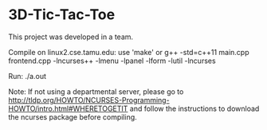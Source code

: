 # 3D-Tic-Tac-Toe

This project was developed in a team. 
  
Compile on linux2.cse.tamu.edu:
	use 'make' or
	g++ -std=c++11 main.cpp frontend.cpp -lncurses++ -lmenu -lpanel -lform -lutil -lncurses

Run:
./a.out 

Note: 
If not using a departmental server, please go to 
http://tldp.org/HOWTO/NCURSES-Programming-HOWTO/intro.html#WHERETOGETIT
and follow the instructions to download the ncurses package before
compiling.
